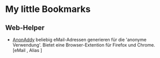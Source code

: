 # My little Bookmarks
## Web-Helper
* [AnonAddy](https://anonaddy.com) beliebig eMail-Adressen generieren für die 'anonyme Verwendung'. Bietet eine Browser-Extention für Firefox und Chrome. [eMail , Alias ]

